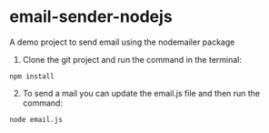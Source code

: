 # email-sender-nodejs
A demo project to send email using the nodemailer package

1. Clone the git project and run the command in the terminal:
```
npm install
```
2. To send a mail you can update the email.js file and then run the command:
```
node email.js
```

